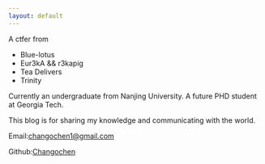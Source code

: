 ```yaml
---
layout: default
---
```

A ctfer from

- Blue-lotus
- Eur3kA && r3kapig
- Tea Delivers
- Trinity

Currently an undergraduate from Nanjing University. A future PHD student at Georgia Tech.

This blog is for sharing my knowledge and communicating with the world.

Email:changochen1@gmail.com

Github:[Changochen](https://github.com/Changochen)

